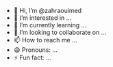 - 👋 Hi, I’m @zahraouimed
- 👀 I’m interested in ...
- 🌱 I’m currently learning ...
- 💞️ I’m looking to collaborate on ...
- 📫 How to reach me ...
- 😄 Pronouns: ...
- ⚡ Fun fact: ...

<!---
zahraouimed/zahraouimed is a ✨ special ✨ repository because its `README.md` (this file) appears on your GitHub profile.
You can click the Preview link to take a look at your changes.
--->
